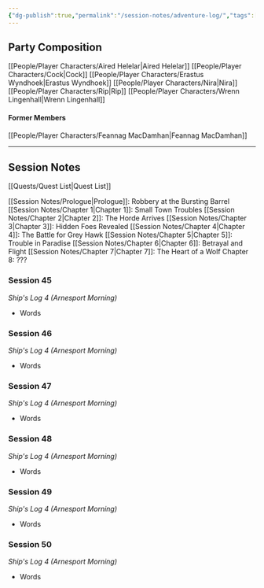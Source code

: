 ```yaml
---
{"dg-publish":true,"permalink":"/session-notes/adventure-log/","tags":["CampaignNotes"]}
---
```


## Party Composition
[[People/Player Characters/Aired Helelar\|Aired Helelar]]
[[People/Player Characters/Cock\|Cock]]
[[People/Player Characters/Erastus Wyndhoek\|Erastus Wyndhoek]]
[[People/Player Characters/Nira\|Nira]]
[[People/Player Characters/Rip\|Rip]]
[[People/Player Characters/Wrenn Lingenhall\|Wrenn Lingenhall]]

#### Former Members
[[People/Player Characters/Feannag MacDamhan\|Feannag MacDamhan]]

---
## Session Notes
[[Quests/Quest List\|Quest List]]

[[Session Notes/Prologue\|Prologue]]: Robbery at the Bursting Barrel
[[Session Notes/Chapter 1\|Chapter 1]]: Small Town Troubles
[[Session Notes/Chapter 2\|Chapter 2]]: The Horde Arrives
[[Session Notes/Chapter 3\|Chapter 3]]: Hidden Foes Revealed
[[Session Notes/Chapter 4\|Chapter 4]]: The Battle for Grey Hawk
[[Session Notes/Chapter 5\|Chapter 5]]: Trouble in Paradise
[[Session Notes/Chapter 6\|Chapter 6]]: Betrayal and Flight
[[Session Notes/Chapter 7\|Chapter 7]]: The Heart of a Wolf
Chapter 8: ???
### Session 45
*Ship's Log 4 (Arnesport Morning)*
* Words
### Session 46
*Ship's Log 4 (Arnesport Morning)*
* Words
### Session 47
*Ship's Log 4 (Arnesport Morning)*
* Words
### Session 48
*Ship's Log 4 (Arnesport Morning)*
* Words
### Session 49
*Ship's Log 4 (Arnesport Morning)*
* Words
### Session 50
*Ship's Log 4 (Arnesport Morning)*
* Words